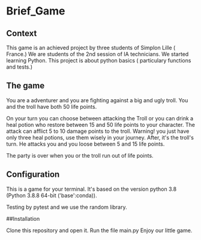 # Brief_Game
## Context

This game is an achieved project by three students of Simplon Lille ( France.) We are students of the 2nd session of IA technicians. We started learning  Python. This project is about python basics ( particulary functions and tests.)

## The game

You are a adventurer and you are fighting against a big and ugly troll. You and the troll have both 50 life points.

On your turn you can choose between attacking the Troll or you can drink a heal potion who restore between 15 and 50 life points to your character. The attack can afflict 5 to 10 damage points to the troll. Warning! you just have only three heal potions, use them wisely in your journey.
After, it's the troll's turn. He attacks you and you loose between 5 and 15 life points.

The party is over when you or the troll run out of life points.

## Configuration 

This is a game for your terminal. It's based on the version python 3.8 (Python 3.8.8 64-bit ('base':conda)).

Testing by pytest and we use the random library.

##Installation

Clone this repository and open it.
Run the file main.py 
Enjoy our little game.
